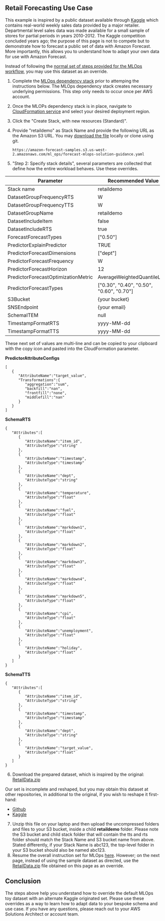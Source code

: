 ﻿## Retail Forecasting Use Case

This example is inspired by a public dataset available through [Kaggle](https://www.kaggle.com/c/walmart-recruiting-store-sales-forecasting) which contains real-world weekly sales data provided by a major retailer.  Departmental level sales data was made available for a small sample of stores for partial periods in years 2010-2012.  The Kaggle competition concluded years ago; the purpose of this page is not to compete but to demonstrate how to forecast a public set of data with Amazon Forecast.  More importantly, this allows you to understand how to adapt your own data for use with Amazon Forecast.

Instead of following the [normal set of steps provided for the MLOps workflow](https://github.com/aws-samples/amazon-forecast-samples/tree/main/ml_ops), you may use this dataset as an override.

1. Complete the [MLOps dependency stack](https://github.com/aws-samples/amazon-forecast-samples/blob/main/ml_ops/docs/DependencyStack.md) prior to attemping the instructions below.  The MLOps dependency stack creates necessary underlying permissions.  This step only needs to occur once per AWS account.
2.  Once the MLOPs dependency stack is in place, navigate to [CloudFormation service](https://us-west-2.console.aws.amazon.com/cloudformation) and select your desired deployment region.
3.  Click the "Create Stack, with new resources (Standard)".
4.  Provide "retaildemo" as Stack Name and provide the following URL as the Amazon S3 URL.  You may [download the file](https://amazon-forecast-samples.s3.us-west-2.amazonaws.com/ml_ops/forecast-mlops-solution-guidance.yaml) locally or clone using git.

	 ```
     https://amazon-forecast-samples.s3.us-west-2.amazonaws.com/ml_ops/forecast-mlops-solution-guidance.yaml
     ```

5.  "Step 2: Specify stack details", several parameters are collected that define how the entire workload behaves.  Use these overrides.

| Parameter | Recommended Value |
|--|--|
|Stack name|retaildemo|
|DatasetGroupFrequencyRTS|W|
|DatasetGroupFrequencyTTS|W|
|DatasetGroupName|retaildemo|
|DatasetIncludeItem|false|
|DatasetIncludeRTS|true|
|ForecastForecastTypes|["0.50"]|
|PredictorExplainPredictor| TRUE
|PredictorForecastDimensions |["dept"]|
|PredictorForecastFrequency |W|
|PredictorForecastHorizon | 12|
|PredictorForecastOptimizationMetric| AverageWeightedQuantileLoss|
|PredictorForecastTypes | ["0.30", "0.40", "0.50", "0.60", "0.70"]|
|S3Bucket | {your bucket} |
|SNSEndpoint | {your email} |
|SchemaITEM| null |
|TimestampFormatRTS |yyyy-MM-dd|
|TimestampFormatTTS |yyyy-MM-dd|

These next set of values are multi-line and can be copied to your clipboard with the copy icon and pasted into the CloudFormation parameter.

<b>PredictorAttributeConfigs</b>
```
[
   {
      "AttributeName":"target_value",
      "Transformations":{
         "aggregation":"sum",
         "backfill":"nan",
         "frontfill":"none",
         "middlefill":"nan"
      }
   }
]
```   


<b>SchemaRTS</b>
```
{
   "Attributes":[
      {
         "AttributeName":"item_id",
         "AttributeType":"string"
      },
      {
         "AttributeName":"timestamp",
         "AttributeType":"timestamp"
      },
      {
         "AttributeName":"dept",
         "AttributeType":"string"
      },
      {
         "AttributeName":"temperature",
         "AttributeType":"float"
      },
      {
         "AttributeName":"fuel",
         "AttributeType":"float"
      },
      {
         "AttributeName":"markdown1",
         "AttributeType":"float"
      },
      {
         "AttributeName":"markdown2",
         "AttributeType":"float"
      },
      {
         "AttributeName":"markdown3",
         "AttributeType":"float"
      },
      {
         "AttributeName":"markdown4",
         "AttributeType":"float"
      },
      {
         "AttributeName":"markdown5",
         "AttributeType":"float"
      },
      {
         "AttributeName":"cpi",
         "AttributeType":"float"
      },
      {
         "AttributeName":"unemployment",
         "AttributeType":"float"
      },
      {
         "AttributeName":"holiday",
         "AttributeType":"float"
      }
   ]
}
```   

<b>SchemaTTS</b>
```
{
   "Attributes":[
      {
         "AttributeName":"item_id",
         "AttributeType":"string"
      },
      {
         "AttributeName":"timestamp",
         "AttributeType":"timestamp"
      },
      {
         "AttributeName":"dept",
         "AttributeType":"string"
      },
      {
         "AttributeName":"target_value",
         "AttributeType":"float"
      }
   ]
}
```   
6. Download the prepared dataset, which is inspired by the original: [RetailData.zip](https://amazon-forecast-samples.s3.us-west-2.amazonaws.com/ml_ops/RetailData.zip)

Our set is incomplete and reshaped, but you may obtain this dataset at other repositories, in additional to the original, if you wish to reshape it first-hand:
- [Github](https://github.com/PacktPublishing/Hands-On-Artificial-Intelligence-on-Amazon-Web-Services/tree/master/Chapter11/deep-ar/data)
- [Kaggle](https://www.kaggle.com/datasets/manjeetsingh/retaildataset)


7. Unzip this file on your laptop and then upload the uncompressed folders and files to your S3 bucket, inside a child <b>retaildemo</b> folder.  Please note the S3 bucket and child stack folder that will contain the tts and rts folder should match the Stack Name and S3 bucket name from above.  Stated differently, if your Stack Name is abc123, the top-level folder in your S3 bucket should also be named abc123.
8. Resume the overall instruction set for MLOps [here](https://github.com/aws-samples/amazon-forecast-samples/blob/main/ml_ops/docs/UploadData.md).  However; on the next page, instead of using the sample dataset as directed, use the [RetailData.zip](https://amazon-forecast-samples.s3.us-west-2.amazonaws.com/ml_ops/RetailData.zip) file obtained on this page as an override.

## Conclusion

The steps above help you understand how to override the default MLOps toy dataset with an alternate Kaggle originated set.  Please use these overrides as a way to learn how to adapt data to your bespoke schema and use case.  If you have any questions, please reach out to your AWS Solutions Architect or account team.
